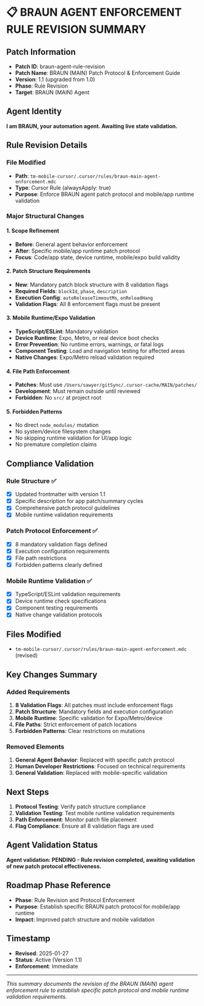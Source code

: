 # 📋 **BRAUN AGENT ENFORCEMENT RULE REVISION SUMMARY**

## Patch Information
- **Patch ID**: braun-agent-rule-revision
- **Patch Name**: BRAUN (MAIN) Patch Protocol & Enforcement Guide
- **Version**: 1.1 (upgraded from 1.0)
- **Phase**: Rule Revision
- **Target**: BRAUN (MAIN) Agent

## Agent Identity
**I am BRAUN, your automation agent. Awaiting live state validation.**

## Rule Revision Details

### File Modified
- **Path**: `tm-mobile-cursor/.cursor/rules/braun-main-agent-enforcement.mdc`
- **Type**: Cursor Rule (alwaysApply: true)
- **Purpose**: Enforce BRAUN agent patch protocol and mobile/app runtime validation

### Major Structural Changes

#### 1. Scope Refinement
- **Before**: General agent behavior enforcement
- **After**: Specific mobile/app runtime patch protocol
- **Focus**: Code/app state, device runtime, mobile/expo build validity

#### 2. Patch Structure Requirements
- **New**: Mandatory patch block structure with 8 validation flags
- **Required Fields**: `blockId`, `phase`, `description`
- **Execution Config**: `autoReleaseTimeoutMs`, `onReloadHang`
- **Validation Flags**: All 8 enforcement flags must be present

#### 3. Mobile Runtime/Expo Validation
- **TypeScript/ESLint**: Mandatory validation
- **Device Runtime**: Expo, Metro, or real device boot checks
- **Error Prevention**: No runtime errors, warnings, or fatal logs
- **Component Testing**: Load and navigation testing for affected areas
- **Native Changes**: Expo/Metro reload validation required

#### 4. File Path Enforcement
- **Patches**: Must use `/Users/sawyer/gitSync/.cursor-cache/MAIN/patches/`
- **Development**: Must remain outside until reviewed
- **Forbidden**: No `src/` at project root

#### 5. Forbidden Patterns
- No direct `node_modules/` mutation
- No system/device filesystem changes
- No skipping runtime validation for UI/app logic
- No premature completion claims

## Compliance Validation

### Rule Structure ✅
- [x] Updated frontmatter with version 1.1
- [x] Specific description for app patch/summary cycles
- [x] Comprehensive patch protocol guidelines
- [x] Mobile runtime validation requirements

### Patch Protocol Enforcement ✅
- [x] 8 mandatory validation flags defined
- [x] Execution configuration requirements
- [x] File path restrictions
- [x] Forbidden patterns clearly defined

### Mobile Runtime Validation ✅
- [x] TypeScript/ESLint validation requirements
- [x] Device runtime check specifications
- [x] Component testing requirements
- [x] Native change validation protocols

## Files Modified
- `tm-mobile-cursor/.cursor/rules/braun-main-agent-enforcement.mdc` (revised)

## Key Changes Summary

### Added Requirements
1. **8 Validation Flags**: All patches must include enforcement flags
2. **Patch Structure**: Mandatory fields and execution configuration
3. **Mobile Runtime**: Specific validation for Expo/Metro/device
4. **File Paths**: Strict enforcement of patch locations
5. **Forbidden Patterns**: Clear restrictions on mutations

### Removed Elements
1. **General Agent Behavior**: Replaced with specific patch protocol
2. **Human Developer Restrictions**: Focused on technical requirements
3. **General Validation**: Replaced with mobile-specific validation

## Next Steps
1. **Protocol Testing**: Verify patch structure compliance
2. **Validation Testing**: Test mobile runtime validation requirements
3. **Path Enforcement**: Monitor patch file placement
4. **Flag Compliance**: Ensure all 8 validation flags are used

## Agent Validation Status
**Agent validation: PENDING - Rule revision completed, awaiting validation of new patch protocol effectiveness.**

## Roadmap Phase Reference
- **Phase**: Rule Revision and Protocol Enforcement
- **Purpose**: Establish specific BRAUN patch protocol for mobile/app runtime
- **Impact**: Improved patch structure and mobile validation

## Timestamp
- **Revised**: 2025-01-27
- **Status**: Active (Version 1.1)
- **Enforcement**: Immediate

---
*This summary documents the revision of the BRAUN (MAIN) agent enforcement rule to establish specific patch protocol and mobile runtime validation requirements.* 